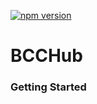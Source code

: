 [![npm version](https://badge.fury.io/js/ionic-angular.svg)](https://badge.fury.io/js/ionic-angular)

# BCCHub


### Getting Started

